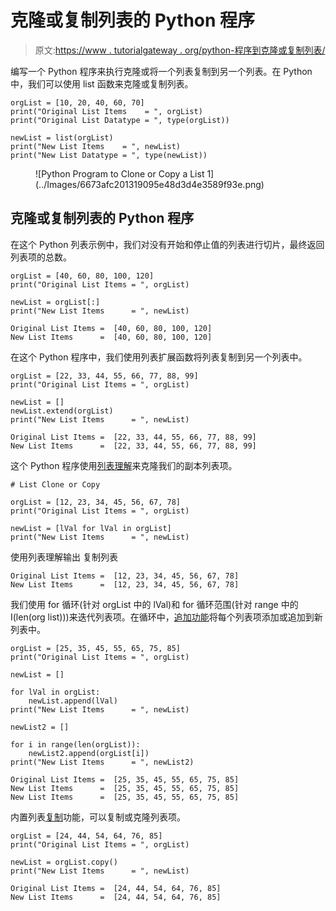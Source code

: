 # 克隆或复制列表的 Python 程序

> 原文:[https://www . tutorialgateway . org/python-程序到克隆或复制列表/](https://www.tutorialgateway.org/python-program-to-clone-or-copy-a-list/)

编写一个 Python 程序来执行克隆或将一个列表复制到另一个列表。在 Python 中，我们可以使用 list 函数来克隆或复制列表。

```
orgList = [10, 20, 40, 60, 70]
print("Original List Items    = ", orgList)
print("Original List Datatype = ", type(orgList))

newList = list(orgList)
print("New List Items    = ", newList)
print("New List Datatype = ", type(newList))
```

<figure class="wp-block-image size-large">![Python Program to Clone or Copy a List 1](../Images/6673afc201319095e48d3d4e3589f93e.png)</figure>

## 克隆或复制列表的 Python 程序

在这个 Python 列表示例中，我们对没有开始和停止值的列表进行切片，最终返回列表项的总数。

```
orgList = [40, 60, 80, 100, 120]
print("Original List Items = ", orgList)

newList = orgList[:]
print("New List Items      = ", newList)
```

```
Original List Items =  [40, 60, 80, 100, 120]
New List Items      =  [40, 60, 80, 100, 120]
```

在这个 Python 程序中，我们使用列表扩展函数将列表复制到另一个列表中。

```
orgList = [22, 33, 44, 55, 66, 77, 88, 99]
print("Original List Items = ", orgList)

newList = []
newList.extend(orgList)
print("New List Items      = ", newList)
```

```
Original List Items =  [22, 33, 44, 55, 66, 77, 88, 99]
New List Items      =  [22, 33, 44, 55, 66, 77, 88, 99]
```

这个 Python 程序使用[列表理解](https://www.tutorialgateway.org/python-list-comprehensions/)来克隆我们的副本列表项。

```
# List Clone or Copy

orgList = [12, 23, 34, 45, 56, 67, 78]
print("Original List Items = ", orgList)

newList = [lVal for lVal in orgList]
print("New List Items      = ", newList)
```

使用列表理解输出 复制列表

```
Original List Items =  [12, 23, 34, 45, 56, 67, 78]
New List Items      =  [12, 23, 34, 45, 56, 67, 78]
```

我们使用 for 循环(针对 orgList 中的 lVal)和 for 循环范围(针对 range 中的 I(len(org list)))来迭代列表项。在循环中，[追加功能](https://www.tutorialgateway.org/python-append-list-function/)将每个列表项添加或追加到新列表中。

```
orgList = [25, 35, 45, 55, 65, 75, 85]
print("Original List Items = ", orgList)

newList = []

for lVal in orgList:
    newList.append(lVal)
print("New List Items      = ", newList)

newList2 = []

for i in range(len(orgList)):
    newList2.append(orgList[i])
print("New List Items      = ", newList2)
```

```
Original List Items =  [25, 35, 45, 55, 65, 75, 85]
New List Items      =  [25, 35, 45, 55, 65, 75, 85]
New List Items      =  [25, 35, 45, 55, 65, 75, 85]
```

内置列表[复制](https://www.tutorialgateway.org/python-copy-list-function/)功能，可以复制或克隆列表项。

```
orgList = [24, 44, 54, 64, 76, 85]
print("Original List Items = ", orgList)

newList = orgList.copy()
print("New List Items      = ", newList)
```

```
Original List Items =  [24, 44, 54, 64, 76, 85]
New List Items      =  [24, 44, 54, 64, 76, 85]
```